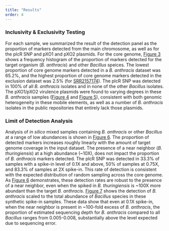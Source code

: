 ```yaml
---
title: "Results"
order: 4
---
```


### Inclusivity & Exclusivity Testing
For each sample, we summarized the result of the detection panel as the proportion of markers detected from the main chromosome, as well as for the plcR SNP and pXO1 and pXO2 plasmids. For the core genome, [Figure 3](#figure-3) shows a frequency histogram of the proportion of markers detected for the target organism (*B. anthracis*) and other *Bacillus* speices. The lowest proportion of core genome markers detected in a *B. anthracis* dataset was 65.2%, and the highest proportion of core genome markers detected in the exclusion dataset was 2.5% (for [SRR2157174](http://www.ncbi.nlm.nih.gov/sra/SRR2157174/)). The plcR SNP was detected in 100% of all *B. anthracis* isolates and in none of the other *Bacillus* isolates. The pXO1/pXO2 virulence plasmids were found to varying degrees in these *B. anthracis* samples ([Figure 4](#figure-4) and [Figure 5](#figure-5)), consistent with both genomic heterogeneity in these mobile elements, as well as a number of *B. anthracis* isolates in the public repositories that entirely lack those plasmids.


### Limit of Detection Analysis
Analysis of *in silico* mixed samples containing *B. anthracis* or other *Bacillus* at a range of low abundances is shown in [Figure 6](#figure-6). The proportion of detected markers increases roughly linearly with the amount of target genome coverage in the input dataset. The presence of a near neighbor (*B. thuringiensis*) at a high abundance (~10X), does not impact the proportion of *B. anthracis* markers detected. The plcR SNP was detected in 33.3% of samples with a spike-in level of 0.1X and above, 50% of samples at 0.75X, and 83.3% of samples at 2X spike-in. This rate of detection is consistent with the expected distribution of random sampling across the core genome. As [Figure 6](#figure-6) demonstrates, these detection rates are robust to the presence of a near neighbor, even when the spiked in _B. thuringiensis_ is ~100X more abundant than the target _B. anthracis_. [Figure 7](#figure-7) shows the detection of *B. anthracis* scaled to the total abundance of *Bacillus* species in these synthetic spike-in samples. These data show that even at 0.1X spike-in, when the near neighbor is present in ~100-fold excess of *B. anthracis*, the proportion of estimated sequencing depth for _B. anthracis_ compared to all _Bacillus_ ranges from 0.005-0.008, substantially above the level expected due to sequencing error.

